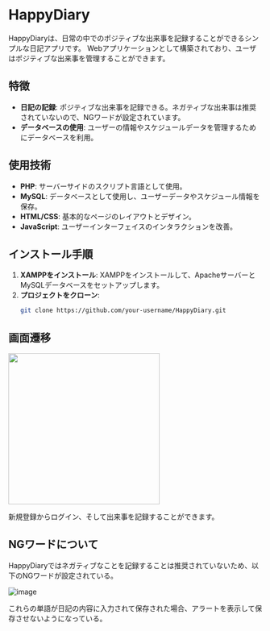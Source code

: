 # HappyDiary

HappyDiaryは、日常の中でのポジティブな出来事を記録することができるシンプルな日記アプリです。
Webアプリケーションとして構築されており、ユーザはポジティブな出来事を管理することができます。

## 特徴

- **日記の記録**: ポジティブな出来事を記録できる。ネガティブな出来事は推奨されていないので、NGワードが設定されています。
- **データベースの使用**: ユーザーの情報やスケジュールデータを管理するためにデータベースを利用。

## 使用技術

- **PHP**: サーバーサイドのスクリプト言語として使用。
- **MySQL**: データベースとして使用し、ユーザーデータやスケジュール情報を保存。
- **HTML/CSS**: 基本的なページのレイアウトとデザイン。
- **JavaScript**: ユーザーインターフェイスのインタラクションを改善。

## インストール手順

1. **XAMPPをインストール**: XAMPPをインストールして、ApacheサーバーとMySQLデータベースをセットアップします。
2. **プロジェクトをクローン**:
   ```bash
   git clone https://github.com/your-username/HappyDiary.git

## 画面遷移

<img src="[画像のURL](https://github.com/user-attachments/assets/d7499138-2ee7-41f3-a708-4fff99d5947d)" width="300">

<!--![image](https://github.com/user-attachments/assets/d7499138-2ee7-41f3-a708-4fff99d5947d) -->

新規登録からログイン、そして出来事を記録することができます。

## NGワードについて

HappyDiaryではネガティブなことを記録することは推奨されていないため、以下のNGワードが設定されている。

![image](https://github.com/user-attachments/assets/14a023f7-1803-4e12-b172-0bb1ff43eb13)

これらの単語が日記の内容に入力されて保存された場合、アラートを表示して保存させないようになっている。
